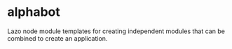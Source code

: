 # alphabot
Lazo node module templates for creating independent modules that can be combined to create an application.
